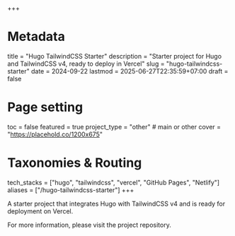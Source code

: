+++
# Metadata
title = "Hugo TailwindCSS Starter"
description = "Starter project for Hugo and TailwindCSS v4, ready to deploy in Vercel" 
slug = "hugo-tailwindcss-starter"
date = 2024-09-22
lastmod = 2025-06-27T22:35:59+07:00
draft = false

# Page setting
toc = false
featured = true
project_type = "other" # main or other
cover = "https://placehold.co/1200x675"

# Taxonomies & Routing
tech_stacks = ["hugo", "tailwindcss", "vercel", "GitHub Pages", "Netlify"]
aliases = ["/hugo-tailwindcss-starter"]
+++

A starter project that integrates Hugo with TailwindCSS v4 and is ready for deployment on Vercel.

For more information, please visit the project repository.

